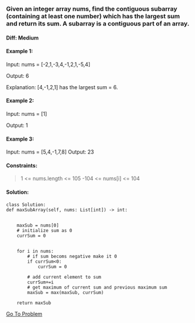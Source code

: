 ### Given an integer array nums, find the contiguous subarray (containing at least one number) which has the largest sum and return its sum. A subarray is a contiguous part of an array.


#### Diff: Medium


#### Example 1:

Input: nums = [-2,1,-3,4,-1,2,1,-5,4]

Output: 6

Explanation: [4,-1,2,1] has the largest sum = 6.


#### Example 2:

Input: nums = [1]

Output: 1


#### Example 3:

Input: nums = [5,4,-1,7,8]
Output: 23
 

#### Constraints:

> 1 <= nums.length <= 105
> -104 <= nums[i] <= 104


#### Solution:
    class Solution:
    def maxSubArray(self, nums: List[int]) -> int:
        
        
        maxSub = nums[0]
        # initialize sum as 0
        currSum = 0
        
        
        for i in nums:
            # if sum becoms negative make it 0
            if currSum<0:
                currSum = 0
            
            # add current element to sum
            currSum+=i
            # get maximum of current sum and previous maximum sum
            maxSub = max(maxSub, currSum)
            
        return maxSub
        
[Go To Problem](https://leetcode.com/problems/maximum-subarray/)
